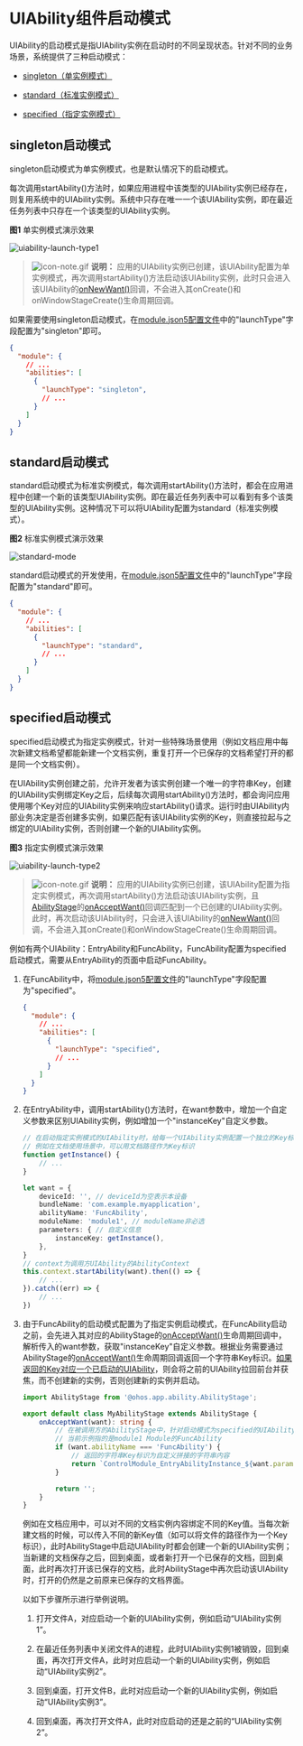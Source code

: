 # UIAbility组件启动模式


UIAbility的启动模式是指UIAbility实例在启动时的不同呈现状态。针对不同的业务场景，系统提供了三种启动模式：


- [singleton（单实例模式）](#singleton启动模式)

- [standard（标准实例模式）](#standard启动模式)

- [specified（指定实例模式）](#specified启动模式)


## singleton启动模式

singleton启动模式为单实例模式，也是默认情况下的启动模式。

每次调用startAbility()方法时，如果应用进程中该类型的UIAbility实例已经存在，则复用系统中的UIAbility实例。系统中只存在唯一一个该UIAbility实例，即在最近任务列表中只存在一个该类型的UIAbility实例。

  **图1** 单实例模式演示效果

  ![uiability-launch-type1](figures/uiability-launch-type1.png)  

> ![icon-note.gif](public_sys-resources/icon-note.gif) **说明：**
> 应用的UIAbility实例已创建，该UIAbility配置为单实例模式，再次调用startAbility()方法启动该UIAbility实例，此时只会进入该UIAbility的[onNewWant()](../reference/apis/js-apis-app-ability-uiAbility.md#abilityonnewwant)回调，不会进入其onCreate()和onWindowStageCreate()生命周期回调。

如果需要使用singleton启动模式，在[module.json5配置文件](../quick-start/module-configuration-file.md)中的"launchType"字段配置为"singleton"即可。


```json
{
  "module": {
    // ...
    "abilities": [
      {
        "launchType": "singleton",
        // ...
      }
    ]
  }
}
```


## standard启动模式

standard启动模式为标准实例模式，每次调用startAbility()方法时，都会在应用进程中创建一个新的该类型UIAbility实例。即在最近任务列表中可以看到有多个该类型的UIAbility实例。这种情况下可以将UIAbility配置为standard（标准实例模式）。

  **图2** 标准实例模式演示效果

  ![standard-mode](figures/standard-mode.png)  

standard启动模式的开发使用，在[module.json5配置文件](../quick-start/module-configuration-file.md)中的"launchType"字段配置为"standard"即可。


```json
{
  "module": {
    // ...
    "abilities": [
      {
        "launchType": "standard",
        // ...
      }
    ]
  }
}
```


## specified启动模式

specified启动模式为指定实例模式，针对一些特殊场景使用（例如文档应用中每次新建文档希望都能新建一个文档实例，重复打开一个已保存的文档希望打开的都是同一个文档实例）。

在UIAbility实例创建之前，允许开发者为该实例创建一个唯一的字符串Key，创建的UIAbility实例绑定Key之后，后续每次调用startAbility()方法时，都会询问应用使用哪个Key对应的UIAbility实例来响应startAbility()请求。运行时由UIAbility内部业务决定是否创建多实例，如果匹配有该UIAbility实例的Key，则直接拉起与之绑定的UIAbility实例，否则创建一个新的UIAbility实例。

  **图3** 指定实例模式演示效果

  ![uiability-launch-type2](figures/uiability-launch-type2.png)  

> ![icon-note.gif](public_sys-resources/icon-note.gif) **说明：**
> 应用的UIAbility实例已创建，该UIAbility配置为指定实例模式，再次调用startAbility()方法启动该UIAbility实例，且[AbilityStage](abilitystage.md)的[onAcceptWant()](../reference/apis/js-apis-app-ability-abilityStage.md#abilitystageonacceptwant)回调匹配到一个已创建的UIAbility实例。此时，再次启动该UIAbility时，只会进入该UIAbility的[onNewWant()](../reference/apis/js-apis-app-ability-uiAbility.md#abilityonnewwant)回调，不会进入其onCreate()和onWindowStageCreate()生命周期回调。

例如有两个UIAbility：EntryAbility和FuncAbility，FuncAbility配置为specified启动模式，需要从EntryAbility的页面中启动FuncAbility。

1. 在FuncAbility中，将[module.json5配置文件](../quick-start/module-configuration-file.md)的"launchType"字段配置为"specified"。
   
   ```json
   {
     "module": {
       // ...
       "abilities": [
         {
           "launchType": "specified",
           // ...
         }
       ]
     }
   }
   ```

2. 在EntryAbility中，调用startAbility()方法时，在want参数中，增加一个自定义参数来区别UIAbility实例，例如增加一个"instanceKey"自定义参数。
   
   ```ts
   // 在启动指定实例模式的UIAbility时，给每一个UIAbility实例配置一个独立的Key标识
   // 例如在文档使用场景中，可以用文档路径作为Key标识
   function getInstance() {
       // ...
   }
   
   let want = {
       deviceId: '', // deviceId为空表示本设备
       bundleName: 'com.example.myapplication',
       abilityName: 'FuncAbility',
       moduleName: 'module1', // moduleName非必选
       parameters: { // 自定义信息
           instanceKey: getInstance(),
       },
   }
   // context为调用方UIAbility的AbilityContext
   this.context.startAbility(want).then(() => {
       // ...
   }).catch((err) => {
       // ...
   })
   ```

3. 由于FuncAbility的启动模式配置为了指定实例启动模式，在FuncAbility启动之前，会先进入其对应的AbilityStage的[onAcceptWant()](../reference/apis/js-apis-app-ability-abilityStage.md#abilitystageonacceptwant)生命周期回调中，解析传入的want参数，获取"instanceKey"自定义参数。根据业务需要通过AbilityStage的[onAcceptWant()](../reference/apis/js-apis-app-ability-abilityStage.md#abilitystageonacceptwant)生命周期回调返回一个字符串Key标识。[如果返回的Key对应一个已启动的UIAbility](mission-management-launch-type.md#fig14520125175314)，则会将之前的UIAbility拉回前台并获焦，而不创建新的实例，否则创建新的实例并启动。
   
   ```ts
   import AbilityStage from '@ohos.app.ability.AbilityStage';
   
   export default class MyAbilityStage extends AbilityStage {
       onAcceptWant(want): string {
           // 在被调用方的AbilityStage中，针对启动模式为specified的UIAbility返回一个UIAbility实例对应的一个Key值
           // 当前示例指的是module1 Module的FuncAbility
           if (want.abilityName === 'FuncAbility') {
               // 返回的字符串Key标识为自定义拼接的字符串内容
               return `ControlModule_EntryAbilityInstance_${want.parameters.instanceKey}`;
           }
   
           return '';
       }
   }
   ```

   例如在文档应用中，可以对不同的文档实例内容绑定不同的Key值。当每次新建文档的时候，可以传入不同的新Key值（如可以将文件的路径作为一个Key标识），此时AbilityStage中启动UIAbility时都会创建一个新的UIAbility实例；当新建的文档保存之后，回到桌面，或者新打开一个已保存的文档，回到桌面，此时再次打开该已保存的文档，此时AbilityStage中再次启动该UIAbility时，打开的仍然是之前原来已保存的文档界面。

     以如下步骤所示进行举例说明。
   1. 打开文件A，对应启动一个新的UIAbility实例，例如启动“UIAbility实例1”。
   
   2. 在最近任务列表中关闭文件A的进程，此时UIAbility实例1被销毁，回到桌面，再次打开文件A，此时对应启动一个新的UIAbility实例，例如启动“UIAbility实例2”。
   
   3. 回到桌面，打开文件B，此时对应启动一个新的UIAbility实例，例如启动“UIAbility实例3”。
   
   4. 回到桌面，再次打开文件A，此时对应启动的还是之前的“UIAbility实例2”。

